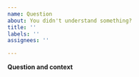 ```yaml
---
name: Question
about: You didn't understand something?
title: ''
labels: ''
assignees: ''

---
```


**Question and context**
